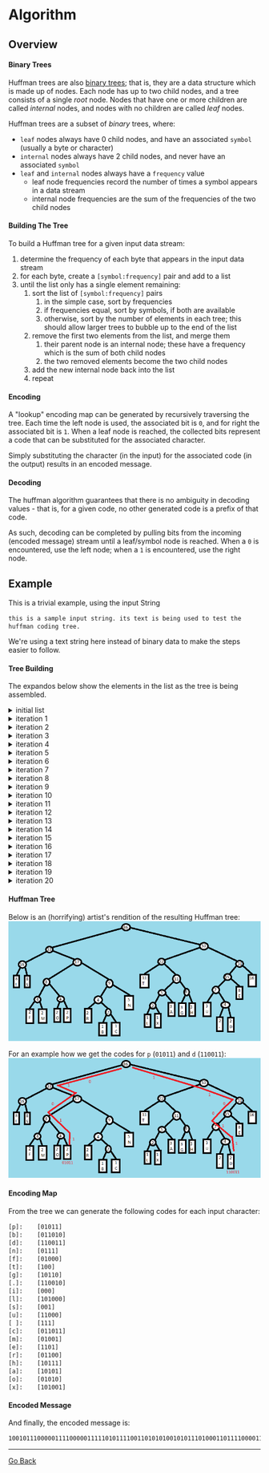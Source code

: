 # Algorithm
## Overview
#### Binary Trees
Huffman trees are also [binary trees](https://en.wikipedia.org/wiki/Binary_tree); that is, they are a data structure which is made up of nodes.  Each node has up to two child nodes, and a tree consists of a single _root_ node.  Nodes that have one or more children are called _internal_ nodes, and nodes with no children are called _leaf_ nodes.

Huffman trees are a subset of _binary_ trees, where:
* `leaf` nodes always have 0 child nodes, and have an associated `symbol` (usually a byte or character)
* `internal` nodes always have 2 child nodes, and never have an associated `symbol`
* `leaf` and `internal` nodes always have a `frequency` value
    * leaf node frequencies record the number of times a symbol appears in a data stream
    * internal node frequencies are the sum of the frequencies of the two child nodes

#### Building The Tree
To build a Huffman tree for a given input data stream:
1. determine the frequency of each byte that appears in the input data stream
1. for each byte, create a `[symbol:frequency]` pair and add to a list
1. until the list only has a single element remaining:
    1. sort the list of `[symbol:frequency]` pairs
        1. in the simple case, sort by frequencies
        1. if frequencies equal, sort by symbols, if both are available
        1. otherwise, sort by the number of elements in each tree; this should allow larger trees to bubble up to the end of the list
    1. remove the first two elements from the list, and merge them
        1. their parent node is an internal node; these have a frequency which is the sum of both child nodes
        1. the two removed elements become the two child nodes
    1. add the new internal node back into the list
    1. repeat

#### Encoding
A "lookup" encoding map can be generated by recursively traversing the tree.  Each time the left node is used, the associated bit is `0`, and for right the associated bit is `1`.  When a leaf node is reached, the collected bits represent a code that can be substituted for the associated character.

Simply substituting the character (in the input) for the associated code (in the output) results in an encoded message.

#### Decoding
The huffman algorithm guarantees that there is no ambiguity in decoding values - that is, for a given code, no other generated code is a prefix of that code.

As such, decoding can be completed by pulling bits from the incoming (encoded message) stream until a leaf/symbol node is reached.  When a `0` is encountered, use the left node; when a `1` is encountered, use the right node.

## Example
This is a trivial example, using the input String
```
this is a sample input string. its text is being used to test the huffman coding tree.
```

We're using a text string here instead of binary data to make the steps easier to follow.

#### Tree Building
The expandos below show the elements in the list as the tree is being assembled.

<details>
<summary>initial list</summary>
<pre>
<code>
frequencies list has [21] elements
[1] <= [b]
[1] <= [c]
[1] <= [l]
[1] <= [x]
[2] <= [.]
[2] <= [d]
[2] <= [f]
[2] <= [m]
[2] <= [o]
[2] <= [p]
[2] <= [r]
[3] <= [a]
[3] <= [g]
[3] <= [h]
[3] <= [u]
[5] <= [n]
[8] <= [e]
[8] <= [i]
[8] <= [s]
[11] <= [t]
[16] <= [ ]
</code>
</pre>
</details>

<details>
<summary>iteration 1</summary>
<pre>
<code>
frequencies list has [20] elements
[1] <= [l]
[1] <= [x]
[2] <= [.]
[2] <= [d]
[2] <= [f]
[2] <= [m]
[2] <= [o]
[2] <= [p]
[2] <= [r]
[2] <= INTERNAL[1|b, 1|c]
[3] <= [a]
[3] <= [g]
[3] <= [h]
[3] <= [u]
[5] <= [n]
[8] <= [e]
[8] <= [i]
[8] <= [s]
[11] <= [t]
[16] <= [ ]
</code>
</pre>
</details>

<details>
<summary>iteration 2</summary>
<pre>
<code>
frequencies list has [19] elements
[2] <= [.]
[2] <= [d]
[2] <= [f]
[2] <= [m]
[2] <= [o]
[2] <= [p]
[2] <= [r]
[2] <= INTERNAL[1|b, 1|c]
[2] <= INTERNAL[1|l, 1|x]
[3] <= [a]
[3] <= [g]
[3] <= [h]
[3] <= [u]
[5] <= [n]
[8] <= [e]
[8] <= [i]
[8] <= [s]
[11] <= [t]
[16] <= [ ]
</code>
</pre>
</details>

<details>
<summary>iteration 3</summary>
<pre>
<code>
frequencies list has [18] elements
[2] <= [f]
[2] <= [m]
[2] <= [o]
[2] <= [p]
[2] <= [r]
[2] <= INTERNAL[1|b, 1|c]
[2] <= INTERNAL[1|l, 1|x]
[3] <= [a]
[3] <= [g]
[3] <= [h]
[3] <= [u]
[4] <= INTERNAL[2|., 2|d]
[5] <= [n]
[8] <= [e]
[8] <= [i]
[8] <= [s]
[11] <= [t]
[16] <= [ ]
</code>
</pre>
</details>

<details>
<summary>iteration 4</summary>
<pre>
<code>
frequencies list has [17] elements
[2] <= [o]
[2] <= [p]
[2] <= [r]
[2] <= INTERNAL[1|b, 1|c]
[2] <= INTERNAL[1|l, 1|x]
[3] <= [a]
[3] <= [g]
[3] <= [h]
[3] <= [u]
[4] <= INTERNAL[2|., 2|d]
[4] <= INTERNAL[2|f, 2|m]
[5] <= [n]
[8] <= [e]
[8] <= [i]
[8] <= [s]
[11] <= [t]
[16] <= [ ]
</code>
</pre>
</details>

<details>
<summary>iteration 5</summary>
<pre>
<code>
frequencies list has [16] elements
[2] <= [r]
[2] <= INTERNAL[1|b, 1|c]
[2] <= INTERNAL[1|l, 1|x]
[3] <= [a]
[3] <= [g]
[3] <= [h]
[3] <= [u]
[4] <= INTERNAL[2|., 2|d]
[4] <= INTERNAL[2|f, 2|m]
[4] <= INTERNAL[2|o, 2|p]
[5] <= [n]
[8] <= [e]
[8] <= [i]
[8] <= [s]
[11] <= [t]
[16] <= [ ]
</code>
</pre>
</details>

<details>
<summary>iteration 6</summary>
<pre>
<code>
frequencies list has [15] elements
[2] <= INTERNAL[1|l, 1|x]
[3] <= [a]
[3] <= [g]
[3] <= [h]
[3] <= [u]
[4] <= INTERNAL[2|., 2|d]
[4] <= INTERNAL[2|f, 2|m]
[4] <= INTERNAL[2|o, 2|p]
[4] <= INTERNAL[2|r, 1|b, 1|c]
[5] <= [n]
[8] <= [e]
[8] <= [i]
[8] <= [s]
[11] <= [t]
[16] <= [ ]
</code>
</pre>
</details>

<details>
<summary>iteration 7</summary>
<pre>
<code>
frequencies list has [14] elements
[3] <= [g]
[3] <= [h]
[3] <= [u]
[4] <= INTERNAL[2|., 2|d]
[4] <= INTERNAL[2|f, 2|m]
[4] <= INTERNAL[2|o, 2|p]
[4] <= INTERNAL[2|r, 1|b, 1|c]
[5] <= [n]
[5] <= INTERNAL[1|l, 1|x, 3|a]
[8] <= [e]
[8] <= [i]
[8] <= [s]
[11] <= [t]
[16] <= [ ]
</code>
</pre>
</details>

<details>
<summary>iteration 8</summary>
<pre>
<code>
frequencies list has [13] elements
[3] <= [u]
[4] <= INTERNAL[2|., 2|d]
[4] <= INTERNAL[2|f, 2|m]
[4] <= INTERNAL[2|o, 2|p]
[4] <= INTERNAL[2|r, 1|b, 1|c]
[5] <= [n]
[5] <= INTERNAL[1|l, 1|x, 3|a]
[6] <= INTERNAL[3|g, 3|h]
[8] <= [e]
[8] <= [i]
[8] <= [s]
[11] <= [t]
[16] <= [ ]
</code>
</pre>
</details>

<details>
<summary>iteration 9</summary>
<pre>
<code>
frequencies list has [12] elements
[4] <= INTERNAL[2|f, 2|m]
[4] <= INTERNAL[2|o, 2|p]
[4] <= INTERNAL[2|r, 1|b, 1|c]
[5] <= [n]
[5] <= INTERNAL[1|l, 1|x, 3|a]
[6] <= INTERNAL[3|g, 3|h]
[7] <= INTERNAL[3|u, 2|., 2|d]
[8] <= [e]
[8] <= [i]
[8] <= [s]
[11] <= [t]
[16] <= [ ]
</code>
</pre>
</details>

<details>
<summary>iteration 10</summary>
<pre>
<code>
frequencies list has [11] elements
[4] <= INTERNAL[2|r, 1|b, 1|c]
[5] <= [n]
[5] <= INTERNAL[1|l, 1|x, 3|a]
[6] <= INTERNAL[3|g, 3|h]
[7] <= INTERNAL[3|u, 2|., 2|d]
[8] <= [e]
[8] <= [i]
[8] <= [s]
[8] <= INTERNAL[2|f, 2|m, 2|o, 2|p]
[11] <= [t]
[16] <= [ ]
</code>
</pre>
</details>

<details>
<summary>iteration 11</summary>
<pre>
<code>
frequencies list has [10] elements
[5] <= INTERNAL[1|l, 1|x, 3|a]
[6] <= INTERNAL[3|g, 3|h]
[7] <= INTERNAL[3|u, 2|., 2|d]
[8] <= [e]
[8] <= [i]
[8] <= [s]
[8] <= INTERNAL[2|f, 2|m, 2|o, 2|p]
[9] <= INTERNAL[2|r, 1|b, 1|c, 5|n]
[11] <= [t]
[16] <= [ ]
</code>
</pre>
</details>

<details>
<summary>iteration 12</summary>
<pre>
<code>
frequencies list has [9] elements
[7] <= INTERNAL[3|u, 2|., 2|d]
[8] <= [e]
[8] <= [i]
[8] <= [s]
[8] <= INTERNAL[2|f, 2|m, 2|o, 2|p]
[9] <= INTERNAL[2|r, 1|b, 1|c, 5|n]
[11] <= [t]
[11] <= INTERNAL[1|l, 1|x, 3|a, 3|g, 3|h]
[16] <= [ ]
</code>
</pre>
</details>

<details>
<summary>iteration 13</summary>
<pre>
<code>
frequencies list has [8] elements
[8] <= [i]
[8] <= [s]
[8] <= INTERNAL[2|f, 2|m, 2|o, 2|p]
[9] <= INTERNAL[2|r, 1|b, 1|c, 5|n]
[11] <= [t]
[11] <= INTERNAL[1|l, 1|x, 3|a, 3|g, 3|h]
[15] <= INTERNAL[3|u, 2|., 2|d, 8|e]
[16] <= [ ]
</code>
</pre>
</details>

<details>
<summary>iteration 14</summary>
<pre>
<code>
frequencies list has [7] elements
[8] <= INTERNAL[2|f, 2|m, 2|o, 2|p]
[9] <= INTERNAL[2|r, 1|b, 1|c, 5|n]
[11] <= [t]
[11] <= INTERNAL[1|l, 1|x, 3|a, 3|g, 3|h]
[15] <= INTERNAL[3|u, 2|., 2|d, 8|e]
[16] <= [ ]
[16] <= INTERNAL[8|i, 8|s]
</code>
</pre>
</details>

<details>
<summary>iteration 15</summary>
<pre>
<code>
frequencies list has [6] elements
[11] <= [t]
[11] <= INTERNAL[1|l, 1|x, 3|a, 3|g, 3|h]
[15] <= INTERNAL[3|u, 2|., 2|d, 8|e]
[16] <= [ ]
[16] <= INTERNAL[8|i, 8|s]
[17] <= INTERNAL[2|f, 2|m, 2|o, 2|p, 2|r, 1|b, 1|c, 5|n]
</code>
</pre>
</details>

<details>
<summary>iteration 16</summary>
<pre>
<code>
frequencies list has [5] elements
[15] <= INTERNAL[3|u, 2|., 2|d, 8|e]
[16] <= [ ]
[16] <= INTERNAL[8|i, 8|s]
[17] <= INTERNAL[2|f, 2|m, 2|o, 2|p, 2|r, 1|b, 1|c, 5|n]
[22] <= INTERNAL[11|t, 1|l, 1|x, 3|a, 3|g, 3|h]
</code>
</pre>
</details>

<details>
<summary>iteration 17</summary>
<pre>
<code>
frequencies list has [4] elements
[16] <= INTERNAL[8|i, 8|s]
[17] <= INTERNAL[2|f, 2|m, 2|o, 2|p, 2|r, 1|b, 1|c, 5|n]
[22] <= INTERNAL[11|t, 1|l, 1|x, 3|a, 3|g, 3|h]
[31] <= INTERNAL[3|u, 2|., 2|d, 8|e, 16| ]
</code>
</pre>
</details>

<details>
<summary>iteration 18</summary>
<pre>
<code>
frequencies list has [3] elements
[22] <= INTERNAL[11|t, 1|l, 1|x, 3|a, 3|g, 3|h]
[31] <= INTERNAL[3|u, 2|., 2|d, 8|e, 16| ]
[33] <= INTERNAL[8|i, 8|s, 2|f, 2|m, 2|o, 2|p, 2|r, 1|b, 1|c, 5|n]
</code>
</pre>
</details>

<details>
<summary>iteration 19</summary>
<pre>
<code>
frequencies list has [2] elements
[33] <= INTERNAL[8|i, 8|s, 2|f, 2|m, 2|o, 2|p, 2|r, 1|b, 1|c, 5|n]
[53] <= INTERNAL[11|t, 1|l, 1|x, 3|a, 3|g, 3|h, 3|u, 2|., 2|d, 8|e, 16| ]
</code>
</pre>
</details>

<details>
<summary>iteration 20</summary>
<pre>
<code>
frequencies list has [1] elements
[86] <= INTERNAL[8|i, 8|s, 2|f, 2|m, 2|o, 2|p, 2|r, 1|b, 1|c, 5|n, 11|t, 1|l, 1|x, 3|a, 3|g, 3|h, 3|u, 2|., 2|d, 8|e, 16| ]
</code>
</pre>
</details>

#### Huffman Tree
Below is an (horrifying) artist's rendition of the resulting Huffman tree:
![tree](why-i-didnt-go-to-art-school.png)

For an example how we get the codes for `p` (`01011`) and `d` (`110011`):
![tree-with-paths](with-paths.png)

#### Encoding Map
From the tree we can generate the following codes for each input character:
```
[p]:    [01011]
[b]:    [011010]
[d]:    [110011]
[n]:    [0111]
[f]:    [01000]
[t]:    [100]
[g]:    [10110]
[.]:    [110010]
[i]:    [000]
[l]:    [101000]
[s]:    [001]
[u]:    [11000]
[ ]:    [111]
[c]:    [011011]
[m]:    [01001]
[e]:    [1101]
[r]:    [01100]
[h]:    [10111]
[a]:    [10101]
[o]:    [01010]
[x]:    [101001]
```

#### Encoded Message
And finally, the encoded message is:
```
100101110000011110000011111010111100110101010010101110100011011110000111010111100010011100110001100000011110110110010111000100001111100110110100110011100000111101101011010000111101101111100000111011100111111000101011110011010011001111001011111011111011111000010000100001001101010111111011011010101100110000111101101111000110011011101110010
```

---
[Go Back](..)
